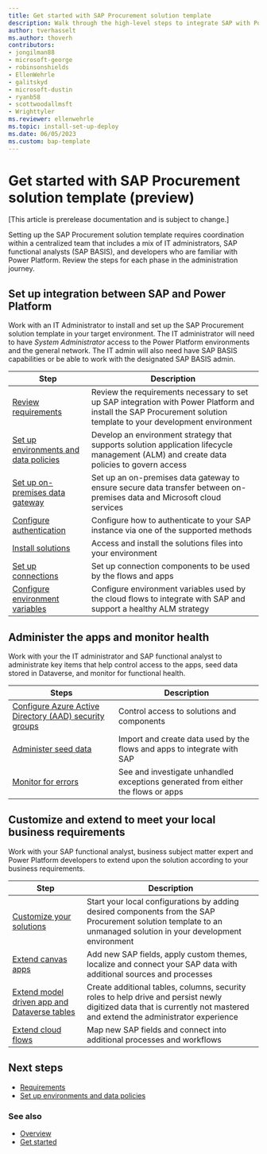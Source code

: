 ```yaml
---
title: Get started with SAP Procurement solution template
description: Walk through the high-level steps to integrate SAP with Power Platform and work with the SAP Procurement solution template.
author: tverhasselt
ms.author: thoverh
contributors:
- jongilman88
- microsoft-george
- robinsonshields
- EllenWehrle
- galitskyd
- microsoft-dustin
- ryanb58
- scottwoodallmsft
- Wrighttyler
ms.reviewer: ellenwehrle
ms.topic: install-set-up-deploy
ms.date: 06/05/2023
ms.custom: bap-template
---
```


# Get started with SAP Procurement solution template (preview)

[This article is prerelease documentation and is subject to change.]

Setting up the SAP Procurement solution template requires coordination within a centralized team that includes a mix of IT administrators, SAP functional analysts (SAP BASIS), and developers who are familiar with Power Platform. Review the steps for each phase in the administration journey.

## Set up integration between SAP and Power Platform

Work with an IT Administrator to install and set up the SAP Procurement solution template in your target environment. The IT administrator will need to have _System Administrator_ access to the Power Platform environments and the general network. The IT admin will also need have SAP BASIS capabilities or be able to work with the designated SAP BASIS admin.

| Step | Description |
| ----------- | ----------- |
| [Review requirements](requirements.md) | Review the requirements necessary to set up SAP integration with Power Platform and install the SAP Procurement solution template to your development environment |
| [Set up environments and data policies](set-up-connections.md) | Develop an environment strategy that supports solution application lifecycle management (ALM) and create data policies to govern access |
| [Set up on-premises data gateway](set-up-gateway.md) | Set up an on-premises data gateway to ensure secure data transfer between on-premises data and Microsoft cloud services |
| [Configure authentication](configure-authentication.md) | Configure how to authenticate to your SAP instance via one of the supported methods |
| [Install solutions](install.md) | Access and install the solutions files into your environment |
| [Set up connections](set-up-connections.md) | Set up connection components to be used by the flows and apps |
| [Configure environment variables](configure-environment-variables.md) | Configure environment variables used by the cloud flows to integrate with SAP and support a healthy ALM strategy |

## Administer the apps and monitor health

Work with your the IT administrator and SAP functional analyst to administrate key items that help control access to the apps, seed data stored in Dataverse, and monitor for functional health.

| Steps                                                                                                                   | Description                                                                      |
|-------------------------------------------------------------------------------------------------------------------------|----------------------------------------------------------------------------------|
| [Configure Azure Active Directory (AAD) security groups](configure-security-groups.md) | Control access to solutions and components |
| [Administer seed data](apply-seed-data.md)                                                                               | Import and create data used by the flows and apps to integrate with SAP          |
| [Monitor for errors](monitor-errors.md)                                                                             | See and investigate unhandled exceptions generated from either the flows or apps |

## Customize and extend to meet your local business requirements

Work with your SAP functional analyst, business subject matter expert and Power Platform developers to extend upon the solution according to your business requirements.

| Step | Description |
| ----------- | ----------- |
| [Customize your solutions](customize-solutions.md) | Start your local configurations by adding desired components from the SAP Procurement solution template to an unmanaged solution in your development environment |
| [Extend canvas apps](extend-canvas-apps.md) | Add new SAP fields, apply custom themes, localize and connect your SAP data with additional sources and processes|
| [Extend model driven app and Dataverse tables](extend-model-apps-dataverse.md) | Create additional tables, columns, security roles to help drive and persist newly digitized data that is currently not mastered and extend the administrator experience |
| [Extend cloud flows](extend-cloud-flows.md) | Map new SAP fields and connect into additional processes and workflows|

## Next steps

- [Requirements](requirements.md)
- [Set up environments and data policies](set-up-environments-data-policies.md)

### See also

- [Overview](../overview.md)
- [Get started](get-started.md)
